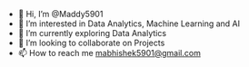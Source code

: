 - 👋 Hi, I’m @Maddy5901
- 👀 I’m interested in Data Analytics, Machine Learning and AI
- 🌱 I’m currently exploring Data Analytics
- 💞️ I’m looking to collaborate on Projects
- 📫 How to reach me mabhishek5901@gmail.com

<!---
Maddy5901/Maddy5901 is a ✨ special ✨ repository because its `README.md` (this file) appears on your GitHub profile.
You can click the Preview link to take a look at your changes.
--->
